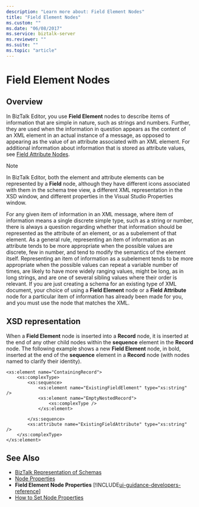 ```yaml
---
description: "Learn more about: Field Element Nodes"
title: "Field Element Nodes"
ms.custom: ""
ms.date: "06/08/2017"
ms.service: biztalk-server
ms.reviewer: ""
ms.suite: ""
ms.topic: "article"
---
```

# Field Element Nodes

## Overview
In BizTalk Editor, you use **Field Element** nodes to describe items of information that are simple in nature, such as strings and numbers. Further, they are used when the information in question appears as the content of an XML element in an actual instance of a message, as opposed to appearing as the value of an attribute associated with an XML element. For additional information about information that is stored as attribute values, see [Field Attribute Nodes](../core/field-attribute-nodes.md).  

> [!NOTE]
>  In BizTalk Editor, both the element and attribute elements can be represented by a **Field** node, although they have different icons associated with them in the schema tree view, a different XML representation in the XSD window, and different properties in the Visual Studio Properties window.  

 For any given item of information in an XML message, where item of information means a single discrete simple type, such as a string or number, there is always a question regarding whether that information should be represented as the attribute of an element, or as a subelement of that element. As a general rule, representing an item of information as an attribute tends to be more appropriate when the possible values are discrete, few in number, and tend to modify the semantics of the element itself. Representing an item of information as a subelement tends to be more appropriate when the possible values can repeat a variable number of times, are likely to have more widely ranging values, might be long, as in long strings, and are one of several sibling values where their order is relevant. If you are just creating a schema for an existing type of XML document, your choice of using a **Field Element** node or a **Field Attribute** node for a particular item of information has already been made for you, and you must use the node that matches the XML.  

## XSD representation  
 When a **Field Element** node is inserted into a **Record** node, it is inserted at the end of any other child nodes within the **sequence** element in the **Record** node. The following example shows a new **Field Element** node, in bold, inserted at the end of the **sequence** element in a **Record** node (with nodes named to clarify their identity).  

```  
<xs:element name="ContainingRecord">  
    <xs:complexType>  
        <xs:sequence>  
            <xs:element name="ExistingFieldElement" type="xs:string" />  
            <xs:element name="EmptyNestedRecord">  
                <xs:complexType />  
            </xs:element>  

        </xs:sequence>  
        <xs:attribute name="ExistingFieldAttribute" type="xs:string" />  
    </xs:complexType>  
</xs:element>  

```  

## See Also  
- [BizTalk Representation of Schemas](../core/biztalk-representation-of-schemas.md)   
- [Node Properties](../core/node-properties.md)   
- **Field Element Node Properties** [!INCLUDE[ui-guidance-developers-reference](../includes/ui-guidance-developers-reference.md)]
- [How to Set Node Properties](../core/how-to-set-node-properties.md)
